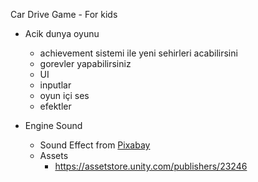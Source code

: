 ﻿Car Drive Game - For kids


* Acik dunya oyunu
  * achievement sistemi ile yeni sehirleri acabilirsini
  * gorevler yapabilirsiniz
  * UI
  * inputlar
  * oyun içi ses
  * efektler



* Engine Sound  
  * Sound Effect from <a href="https://pixabay.com/?utm_source=link-attribution&utm_medium=referral&utm_campaign=music&utm_content=6000">Pixabay</a>
  * Assets
    * https://assetstore.unity.com/publishers/23246